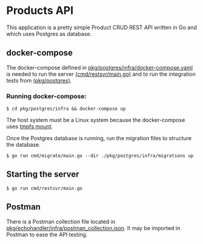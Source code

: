# Products API

This application is a pretty simple Product CRUD REST API written in Go and which uses Postgres as database.

## docker-compose

The docker-compose defined in [pkg/postgres/infra/docker-compose.yaml](pkg/postgres/infra/docker-compose.yaml) is needed to run the server [(cmd/restsvr/main.go)](cmd/restsvr/main.go) and to run the integration tests from [(pkg/postgres)](pkg/postgres).

### Running docker-compose:

```console
$ cd pkg/postgres/infra && docker-compose up
```

The host system must be a Linux system because the docker-compose uses [tmpfs mount](https://docs.docker.com/storage/tmpfs/).

Once the Postgres database is running, run the migration files to structure the database.

```console
$ go run cmd/migrate/main.go --dir ./pkg/postgres/infra/migrations up
```

## Starting the server

```console
$ go run cmd/restsvr/main.go
```

## Postman

There is a Postman collection file located in [pkg/echohandler/infra/postman_collection.json](pkg/echohandler/infra/postman_collection.json). It may be imported in Postman to ease the API testing.

